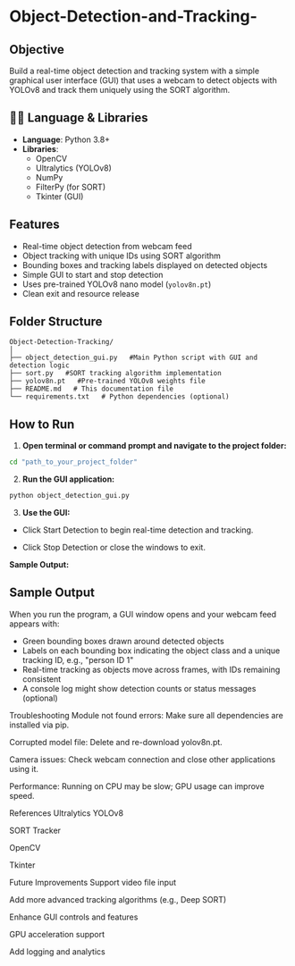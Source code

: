 # Object-Detection-and-Tracking-

## Objective
Build a real-time object detection and tracking system with a simple graphical user interface (GUI) that uses a webcam to detect objects with YOLOv8 and track them uniquely using the SORT algorithm.

## 🧑‍💻 Language & Libraries

- **Language**: Python 3.8+
- **Libraries**:
  - OpenCV
  - Ultralytics (YOLOv8)
  - NumPy
  - FilterPy (for SORT)
  - Tkinter (GUI)

## Features
- Real-time object detection from webcam feed
- Object tracking with unique IDs using SORT algorithm
- Bounding boxes and tracking labels displayed on detected objects
- Simple GUI to start and stop detection
- Uses pre-trained YOLOv8 nano model (`yolov8n.pt`)
- Clean exit and resource release

## Folder Structure
```
Object-Detection-Tracking/
│
├── object_detection_gui.py   #Main Python script with GUI and detection logic
├── sort.py   #SORT tracking algorithm implementation
├── yolov8n.pt   #Pre-trained YOLOv8 weights file
├── README.md   # This documentation file
└── requirements.txt   # Python dependencies (optional)
```

## How to Run
1. **Open terminal or command prompt and navigate to the project folder:**
```bash
cd "path_to_your_project_folder"
```
2. **Run the GUI application:**
```bash
python object_detection_gui.py
```
3. **Use the GUI:**

- Click Start Detection to begin real-time detection and tracking.

- Click Stop Detection or close the windows to exit.

**Sample Output:**
## Sample Output

When you run the program, a GUI window opens and your webcam feed appears with:

- Green bounding boxes drawn around detected objects
- Labels on each bounding box indicating the object class and a unique tracking ID, e.g., "person ID 1"
- Real-time tracking as objects move across frames, with IDs remaining consistent
- A console log might show detection counts or status messages (optional)


Troubleshooting
Module not found errors: Make sure all dependencies are installed via pip.

Corrupted model file: Delete and re-download yolov8n.pt.

Camera issues: Check webcam connection and close other applications using it.

Performance: Running on CPU may be slow; GPU usage can improve speed.

References
Ultralytics YOLOv8

SORT Tracker

OpenCV

Tkinter

Future Improvements
Support video file input

Add more advanced tracking algorithms (e.g., Deep SORT)

Enhance GUI controls and features

GPU acceleration support

Add logging and analytics
